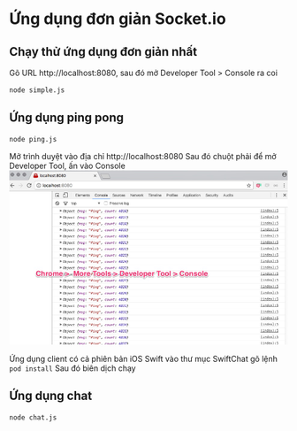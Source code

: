 # Ứng dụng đơn giản Socket.io

## Chạy thử ứng dụng đơn giản nhất

Gõ URL http://localhost:8080, sau đó mở Developer Tool > Console ra coi
```bash
node simple.js
```

## Ứng dụng ping pong
```bash
node ping.js
```
Mở trình duyệt vào địa chỉ http://localhost:8080
Sau đó chuột phải để mở Developer Tool, ấn vào Console
![Developer Tool](developertool.jpg)

Ứng dụng client có cả phiên bản iOS Swift
vào thư mục SwiftChat gõ lệnh ```pod install```
Sau đó biên dịch chạy

## Ứng dụng chat

```bash
node chat.js
```